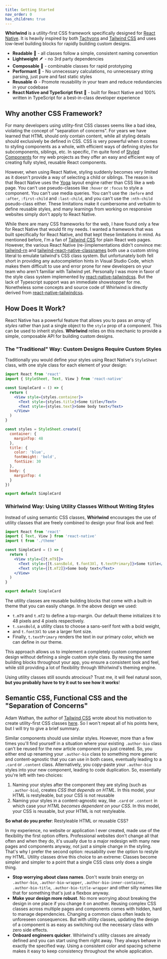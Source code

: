 ```yaml
---
title: Getting Started
nav_order: 0
has_children: true
---
```


**Whirlwind** is a utility-first CSS framework specifically designed for [React Native](https://reactnative.dev/). It is heavily inspired by both [Tachyons](https://tachyons.io/) and [Tailwind CSS](https://tailwindcss.com/) and uses low-level building blocks for rapidly building custom designs.

- **Readable** 👀 - all classes follow a simple, consistent naming convention
- **Lightweight** 🪶 - no 3rd party dependencies
- **Composable** 🧱 - combinable classes for rapid prototyping
- **Performant** 🚀 - No unnecessary calculations, no unnecessary string parsing, just pure and fast static styles
- **Reusable** ♻️ - Promote reusability in your team and reduce redundancies in your codebase
- **React Native and TypeScript first** 🥇 - built for React Native and 100% written in TypeScript for a best-in-class developer experience

## Why another CSS Framework?

For many developers using utility-first CSS classes seems like a bad idea, violating the concept of "separation of concerns". For years we have learned that HTML should only contain content, while all styling details should exclusively be defined in CSS. CSS is very powerful when it comes to styling components as a whole, with efficient ways of defining styles for subcomponents, siblings, etc. In specific, I'm quite fond of [Styled Components](https://styled-components.com/) for my web projects as they offer an easy and efficient way of creating fully styled, reusable React components.

However, when using React Native, styling suddenly becomes very limited as it doesn't provide a way of selecting a child or siblings. The reason is that React Native uses the [Yoga](https://yogalayout.com/) layout engine rather than CSS like a web page. You can't use pseudo-classes like `:hover` or `:focus` to style a component. You can't use media queries. You can't use the `:before` and `:after`, `:first-child` and `:last-child`, and you can't use the `:nth-child` pseudo-class either. These limitations make it cumbersome and verbatim to define reusable styles, and many learnings from working on responsive websites simply don't apply to React Native.

While there are many CSS frameworks for the web, I have found only a few for React Native that would fit my needs. I wanted a framework that was built specifically for React Native, and that kept these limitations in mind. As mentioned before, I'm a fan of [Tailwind CSS](https://tailwindcss.com/) for plain React web pages. However, the various React Native (re-)implementations didn't convince me: [tailwind-rn](https://github.com/vadimdemedes/tailwind-rn) and [tailwind-react-native-classnames](https://github.com/jaredh159/tailwind-react-native-classnames) both use a custom string literal to emulate tailwind's CSS class system. But unfortunately both fell short in providing any autocompletion hints in Visual Studio Code, which makes them difficult to use and error prone for new developers on your team who aren't familiar with Tailwind yet. Personally I was more in favor of the style class system implemented by [react-native-tailwindcss](https://github.com/TVke/react-native-tailwindcss). But the lack of Typescript support was an immediate showstopper for me. Nonetheless some concepts and source code of Whirlwind is directly derived from [react-native-tailwindcss](https://github.com/TVke/react-native-tailwindcss).

## How Does It Work?

React Native has a powerful feature that allows you to pass an _array of styles_ rather than just a single object to the `style` prop of a component. This can be used to inherit styles. **Whirlwind** relies on this mechanic to provide a simple, composable API for building custom designs.

### The "Traditional" Way: Custom Designs Require Custom Styles

Traditionally you would define your styles using React Native's `StyleSheet` class, with one style class for each element of your design:

```jsx
import React from 'react'
import { StyleSheet, Text, View } from 'react-native'

const SimpleCard = () => {
  return (
    <View style={styles.container}>
      <Text style={styles.title}>Some title</Text>
      <Text style={styles.text}>Some body text</Text>
    </View>
  )
}

const styles = StyleSheet.create({
  container: {
    marginTop: 48
  },
  title: {
    color: 'blue',
    fontWeight: 'bold',
    fontSize: 30
  },
  body: {
    marginTop: 4
  }
})

export default SimpleCard
```

### Whirlwind Way: Using Utility Classes Without Writing Styles

Instead of using semantic CSS classes, **Whirlwind** encourages the use of utility classes that are freely combined to design your final look and feel:

```jsx
import React from 'react'
import { Text, View } from 'react-native'
import t from './theme'

const SimpleCard = () => {
  return (
    <View style={[t.mT9]}>
      <Text style={[t.sansBold, t.font3Xl, t.textPrimary]}>Some title</Text>
      <Text style={[t.mT2]}>Some body text</Text>
    </View>
  )
}

export default SimpleCard
```

The utility classes are reusable building blocks that come with a built-in theme that you can easily change. In the above design we used:

- `t.mT9` and `t.mT2` to define a top-margin. Our default theme initializes it to 48 pixels and 4 pixels respectively.
- `t.sansBold`, a utility class to choose a sans-serif font with a bold weight,
- and `t.font3Xl` to use a larger font size.
- Finally, `t.textPrimary` renders the text in our primary color, which we can define in our theme.

This approach allows us to implement a completely custom component design without defining a single custom style class. By reusing the same building blocks throughout your app, you ensure a consistent look and feel, while still providing a lot of flexibility through Whirlwind's theming engine.

Using utility classes still sounds atrocious? Trust me, it will feel natural soon, **but you probably have to try it out to see how it works**!

## Semantic CSS, Functional CSS and the "Separation of Concerns"

Adam Wathan, the author of [Tailwind CSS](https://tailwindcss.com/) wrote about his motivation to create utility-first CSS classes [here](https://adamwathan.me/css-utility-classes-and-separation-of-concerns/). So I won't repeat all of his points here, but I will try to give a brief summary.

Similar components should use similar styles. However, more than a few times you'll find yourself in a situation where your existing `.author-bio` class can't be reused for the new article component you just created. So, you either end up renaming your `.author-bio` class to something more generic and content-agnostic that you can use in both cases, eventually leading to a `.card` or `.content` class. Alternatively, you copy-paste your `.author-bio` styles into your new component, leading to code duplication. So, essentially you're left with two choices:

1. Naming your styles after the component they are styling (such as `.author-bio`), creates _CSS that depends on HTML_. In this model, your HTML is restyleable, but your CSS is not reusable
2. Naming your styles in a content-agnostic way, like `.card` or `.content` in which case your _HTML becomes dependent on your CSS_. In this model, your CSS is reusable, but your HTML is not restyleable.

**So what do you prefer**: Restyleable HTML or reusable CSS?

In my experience, no website or application I ever created, made use of the flexibility the first option offers. Professional websites don't change all that often and when they do, it's usually due to a major redesign with many new pages and components anyway, not just a simple change in the styling. That's why I prefer the second option: reusability over the option to restyle my HTML. Utility classes drive this choice to an extreme: Classes become simpler and simpler to a point that a single CSS class only does a single thing.

- **Stop worrying about class names**. Don't waste brain energy on `.author-bio`, `.author-bio-wrapper`, `.author-bio-inner-container`, `.author-bio-title`, `.author-bio-title-wrapper` and other silly names like that for something that's just a flexbox anyway.
- **Make your design more robust**. No more worrying about breaking the design in one place if you change it on another. Reusing complex CSS classes across multiple pages and components comes with hidden, hard to manage dependencies. Changing a common class often leads to unforeseen consequences. But with utility classes, updating the design of a component is as easy as switching out the necessary class with zero side effects.
- **Onboard engineers quicker**. Whirlwind's utility classes are already defined and you can start using them right away. They always behave in exactly the specified way. Using a consistent color and spacing scheme makes it easy to keep consistency throughout the whole application.
